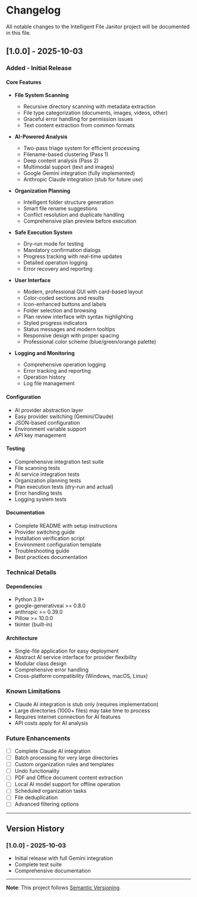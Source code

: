 # Changelog

All notable changes to the Intelligent File Janitor project will be documented in this file.

## [1.0.0] - 2025-10-03

### Added - Initial Release

#### Core Features
- **File System Scanning**
  - Recursive directory scanning with metadata extraction
  - File type categorization (documents, images, videos, other)
  - Graceful error handling for permission issues
  - Text content extraction from common formats

- **AI-Powered Analysis**
  - Two-pass triage system for efficient processing
  - Filename-based clustering (Pass 1)
  - Deep content analysis (Pass 2)
  - Multimodal support (text and images)
  - Google Gemini integration (fully implemented)
  - Anthropic Claude integration (stub for future use)

- **Organization Planning**
  - Intelligent folder structure generation
  - Smart file rename suggestions
  - Conflict resolution and duplicate handling
  - Comprehensive plan preview before execution

- **Safe Execution System**
  - Dry-run mode for testing
  - Mandatory confirmation dialogs
  - Progress tracking with real-time updates
  - Detailed operation logging
  - Error recovery and reporting

- **User Interface**
  - Modern, professional GUI with card-based layout
  - Color-coded sections and results
  - Icon-enhanced buttons and labels
  - Folder selection and browsing
  - Plan review interface with syntax highlighting
  - Styled progress indicators
  - Status messages and modern tooltips
  - Responsive design with proper spacing
  - Professional color scheme (blue/green/orange palette)

- **Logging and Monitoring**
  - Comprehensive operation logging
  - Error tracking and reporting
  - Operation history
  - Log file management

#### Configuration
- AI provider abstraction layer
- Easy provider switching (Gemini/Claude)
- JSON-based configuration
- Environment variable support
- API key management

#### Testing
- Comprehensive integration test suite
- File scanning tests
- AI service integration tests
- Organization planning tests
- Plan execution tests (dry-run and actual)
- Error handling tests
- Logging system tests

#### Documentation
- Complete README with setup instructions
- Provider switching guide
- Installation verification script
- Environment configuration template
- Troubleshooting guide
- Best practices documentation

### Technical Details

#### Dependencies
- Python 3.9+
- google-generativeai >= 0.8.0
- anthropic >= 0.39.0
- Pillow >= 10.0.0
- tkinter (built-in)

#### Architecture
- Single-file application for easy deployment
- Abstract AI service interface for provider flexibility
- Modular class design
- Comprehensive error handling
- Cross-platform compatibility (Windows, macOS, Linux)

### Known Limitations
- Claude AI integration is stub only (requires implementation)
- Large directories (1000+ files) may take time to process
- Requires internet connection for AI features
- API costs apply for AI analysis

### Future Enhancements
- [ ] Complete Claude AI integration
- [ ] Batch processing for very large directories
- [ ] Custom organization rules and templates
- [ ] Undo functionality
- [ ] PDF and Office document content extraction
- [ ] Local AI model support for offline operation
- [ ] Scheduled organization tasks
- [ ] File deduplication
- [ ] Advanced filtering options

---

## Version History

### [1.0.0] - 2025-10-03
- Initial release with full Gemini integration
- Complete test suite
- Comprehensive documentation

---

**Note**: This project follows [Semantic Versioning](https://semver.org/).
